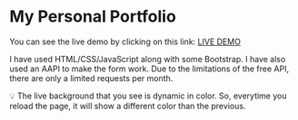 # My Personal Portfolio

You can see the live demo by clicking on this link: [LIVE DEMO](https://lakpro.github.io/port-mob/)

I have used HTML/CSS/JavaScript along with some Bootstrap.
I have also used an AAPI to make the form work. 
Due to the limitations of the free API, there are only a limited requests per month.

💡 The live background that you see is dynamic in color. So, everytime you reload the page, it will show a different color than the previous.

